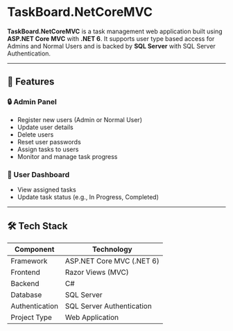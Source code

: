 # TaskBoard.NetCoreMVC

**TaskBoard.NetCoreMVC** is a task management web application built using **ASP.NET Core MVC** with **.NET 6**. It supports user type based access for Admins and Normal Users and is backed by **SQL Server** with SQL Server Authentication.

---

## 📌 Features

### 🔒 Admin Panel
- Register new users (Admin or Normal User)
- Update user details
- Delete users
- Reset user passwords
- Assign tasks to users
- Monitor and manage task progress

### 👤 User Dashboard
- View assigned tasks
- Update task status (e.g., In Progress, Completed)

---

## 🛠 Tech Stack

| Component        | Technology            |
|------------------|------------------------|
| Framework        | ASP.NET Core MVC (.NET 6) |
| Frontend         | Razor Views (MVC)     |
| Backend          | C#                    |
| Database         | SQL Server            |
| Authentication   | SQL Server Authentication |
| Project Type     | Web Application       |
